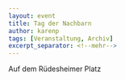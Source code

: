 ```yaml
---
layout: event
title: Tag der Nachbarn
author: karenp
tags: [Veranstaltung, Archiv]
excerpt_separator: <!--mehr-->
---
```


Auf dem Rüdesheimer Platz
